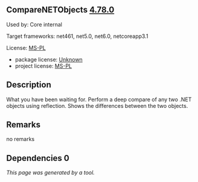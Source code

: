 CompareNETObjects [4.78.0](https://www.nuget.org/packages/CompareNETObjects/4.78.0)
--------------------

Used by: Core internal

Target frameworks: net461, net5.0, net6.0, netcoreapp3.1

License: [MS-PL](../../../../licenses/ms-pl) 

- package license: [Unknown]() 
- project license: [MS-PL](https://github.com/GregFinzer/Compare-Net-Objects) 

Description
-----------
What you have been waiting for. Perform a deep compare of any two .NET objects using reflection. Shows the differences between the two objects.

Remarks
-----------
no remarks


Dependencies 0
-----------


*This page was generated by a tool.*